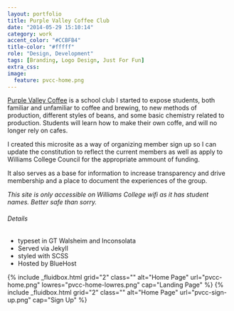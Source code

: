 ```yaml
---
layout: portfolio
title: Purple Valley Coffee Club
date: "2014-05-29 15:10:14"
category: work
accent_color: "#CCBFB4"
title-color: "#fffff"
role: "Design, Development"
tags: [Branding, Logo Design, Just For Fun]
extra_css:
image:
  feature: pvcc-home.png
---
```


[Purple Valley Coffee](http://pvcc.twnsnd.co) is a school club I started to expose students, both familiar and unfamiliar to coffee and brewing, to new methods of production, different styles of beans, and some basic chemistry related to production. Students will learn how to make their own coffe, and will no longer rely on cafes.

I created this microsite as a way of organizing member sign up so I can update the constitution to reflect the current members as well as apply to Williams College Council for the appropriate ammount of funding.

It also serves as a base for information to increase transparency and drive membership and a place to document the experiences of the group. 

_This site is only accessible on Williams College wifi as it has student names. Better safe than sorry._


###### Details
* typeset in GT Walsheim and Inconsolata
* Served via Jekyll
* styled with SCSS
* Hosted by BlueHost

<div>
{% include _fluidbox.html grid="2" class="" alt="Home Page" url="pvcc-home.png" lowres="pvcc-home-lowres.png" cap="Landing Page" %}
{% include _fluidbox.html grid="2" class="" alt="Home Page" url="pvcc-sign-up.png" cap="Sign Up" %}
</div>
